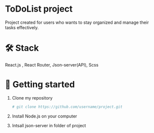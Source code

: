 # ToDoList project 

Project created for users who wants to stay organized and manage their tasks effectively.

# :hammer_and_wrench: Stack 

React.js , React Router, Json-server(API), Scss

# :rocket: Getting started


1. Clone my repository
   ```bash 
   # git clone https://github.com/username/project.git

2. Install Node.js on your computer
   
3. Intsall json-server in folder of project
   ```bash npm install -g json-server 

   


